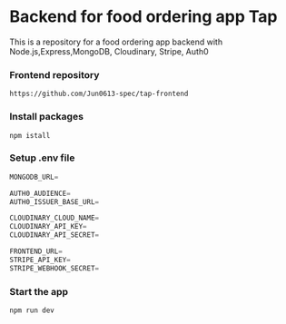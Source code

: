 # Backend for food ordering app Tap

This is a repository for a food ordering app backend with Node.js,Express,MongoDB, Cloudinary, Stripe, Auth0

### Frontend repository

```shell
https://github.com/Jun0613-spec/tap-frontend
```

### Install packages

```shell
npm istall
```

### Setup .env file

```js
MONGODB_URL=

AUTH0_AUDIENCE=
AUTH0_ISSUER_BASE_URL=

CLOUDINARY_CLOUD_NAME=
CLOUDINARY_API_KEY=
CLOUDINARY_API_SECRET=

FRONTEND_URL=
STRIPE_API_KEY=
STRIPE_WEBHOOK_SECRET=
```

### Start the app

```shell
npm run dev
```
